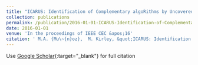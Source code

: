```yaml
---
title: "ICARUS: Identification of Complementary algoRithms by Uncovered Sets"
collection: publications
permalink: /publication/2016-01-01-ICARUS-Identification-of-Complementary-algoRithms-by-Uncovered-Sets
date: 2016-01-01
venue: 'In the proceedings of IEEE CEC &apos;16'
citation: ' M.A. {Mu\~{n}oz},  M. Kirley, &quot;ICARUS: Identification of Complementary algoRithms by Uncovered Sets.&quot; In the proceedings of IEEE CEC &amp;apos;16, 2016.'
---
```

Use [Google Scholar](https://scholar.google.com/scholar?q=ICARUS:+Identification+of+Complementary+algoRithms+by+Uncovered+Sets){:target="_blank"} for full citation